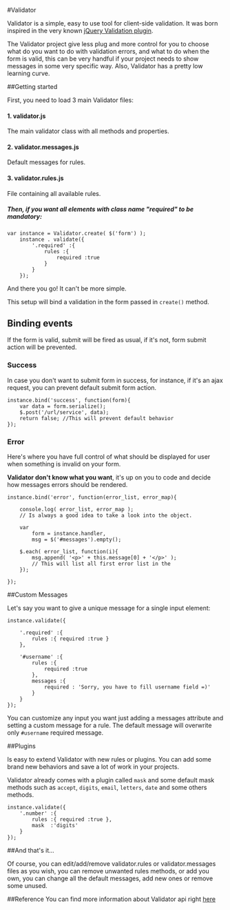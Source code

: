 #Validator

Validator is a simple, easy to use tool for client-side validation. It was born inspired in the very known [jQuery Validation plugin](http://jqueryvalidation.org/).

The Validator project give less plug and more control for you to choose what do you want to do with validation errors, and what to do when the form is valid, this can be very handful if your project needs to show messages in some very specific way. Also, Validator has a pretty low learning curve.


##Getting started

First, you need to load 3 main Validator files:

#### 1. validator.js
The main validator class with all methods and properties.

#### 2. validator.messages.js
Default messages for rules.

#### 3. validator.rules.js
File containing all available rules.


##### Then, if you want all elements with class name "required" to be mandatory:

```
var instance = Validator.create( $('form') );
	instance . validate({
		'.required' :{
			rules :{
				required :true
			}
		}
	});
```
And there you go! It can't be more simple. 

This setup will bind a validation in the form passed in `create()` method.
 

## Binding events


If the form is valid, submit will be fired as usual, if it's not, form submit action will be prevented.


### Success

In case you don't want to submit form in success, for instance, if it's an ajax request, you can prevent default submit form action.

```
instance.bind('success', function(form){
	var data = form.serialize();
	$.post('/url/service', data);
	return false; //This will prevent default behavior 
});

```

### Error

Here's where you have full control of what should be displayed for user when something is invalid on your form. 

**Validator don't know what you want**, it's up on you to code and decide how messages errors should be rendered.

```
instance.bind('error', function(error_list, error_map){

	console.log( error_list, error_map ); 
	// Is always a good idea to take a look into the object.

	var 
		form = instance.handler,
		msg = $('#messages').empty();
	
	$.each( error_list, function(i){
		msg.append( '<p>' + this.message[0] + '</p>' );
		// This will list all first error list in the 
	});

});

```
##Custom Messages

Let's say you want to give a unique message for a single input element:


```
instance.validate({

	'.required' :{
		rules :{ required :true }
	},
	
	'#username' :{
		rules :{
			required :true	
		},
		messages :{
			required : 'Sorry, you have to fill username field =)'
		}
	}
});

```

You can customize any input you want just adding a messages attribute and setting a custom message for a rule. The default message will overwrite only `#username` required message.


##Plugins

Is easy to extend Validator with new rules or plugins. You can add some brand new behaviors and save a lot of work in your projects.

Validator already comes with a plugin called `mask` and some default mask methods such as `accept`, `digits`, `email`, `letters`, `date` and some others methods.

```
instance.validate({
	'.number' :{
		rules :{ required :true },
		mask  :'digits'
	}
});
```


##And that's it...

Of course, you can edit/add/remove validator.rules or validator.messages files as you wish, you can remove unwanted rules methods, or add you own, you can change all the default messages, add new ones or remove some unused. 

##Reference
You can find more information about Validator api right [here](http://javiani.googlecode.com/svn/trunk/documentation/validator/index.htm#!/sobre)



